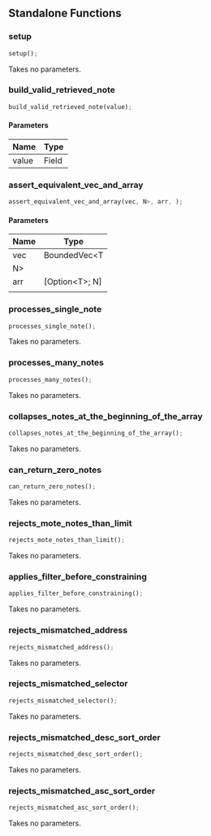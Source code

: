 ## Standalone Functions

### setup

```rust
setup();
```

Takes no parameters.

### build_valid_retrieved_note

```rust
build_valid_retrieved_note(value);
```

#### Parameters
| Name | Type |
| --- | --- |
| value | Field |

### assert_equivalent_vec_and_array

```rust
assert_equivalent_vec_and_array(vec, N>, arr, );
```

#### Parameters
| Name | Type |
| --- | --- |
| vec | BoundedVec&lt;T |
| N&gt; |  |
| arr | [Option&lt;T&gt;; N] |
|  |  |

### processes_single_note

```rust
processes_single_note();
```

Takes no parameters.

### processes_many_notes

```rust
processes_many_notes();
```

Takes no parameters.

### collapses_notes_at_the_beginning_of_the_array

```rust
collapses_notes_at_the_beginning_of_the_array();
```

Takes no parameters.

### can_return_zero_notes

```rust
can_return_zero_notes();
```

Takes no parameters.

### rejects_mote_notes_than_limit

```rust
rejects_mote_notes_than_limit();
```

Takes no parameters.

### applies_filter_before_constraining

```rust
applies_filter_before_constraining();
```

Takes no parameters.

### rejects_mismatched_address

```rust
rejects_mismatched_address();
```

Takes no parameters.

### rejects_mismatched_selector

```rust
rejects_mismatched_selector();
```

Takes no parameters.

### rejects_mismatched_desc_sort_order

```rust
rejects_mismatched_desc_sort_order();
```

Takes no parameters.

### rejects_mismatched_asc_sort_order

```rust
rejects_mismatched_asc_sort_order();
```

Takes no parameters.


